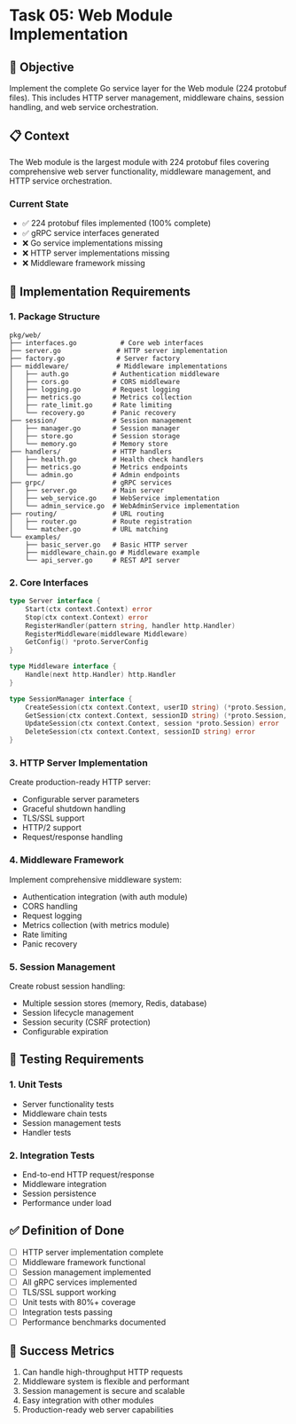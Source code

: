 <!-- file: tasks/05-web-module-implementation.md -->
<!-- version: 1.0.0 -->
<!-- guid: g5h5i5j5-e5f5-8g8h-2c2d-567890123efg -->

# Task 05: Web Module Implementation

## 🎯 Objective

Implement the complete Go service layer for the Web module (224 protobuf files). This includes HTTP server management, middleware chains, session handling, and web service orchestration.

## 📋 Context

The Web module is the largest module with 224 protobuf files covering comprehensive web server functionality, middleware management, and HTTP service orchestration.

### Current State

- ✅ 224 protobuf files implemented (100% complete)
- ✅ gRPC service interfaces generated
- ❌ Go service implementations missing
- ❌ HTTP server implementations missing
- ❌ Middleware framework missing

## 🔧 Implementation Requirements

### 1. Package Structure

```text
pkg/web/
├── interfaces.go           # Core web interfaces
├── server.go              # HTTP server implementation
├── factory.go             # Server factory
├── middleware/            # Middleware implementations
│   ├── auth.go           # Authentication middleware
│   ├── cors.go           # CORS middleware
│   ├── logging.go        # Request logging
│   ├── metrics.go        # Metrics collection
│   ├── rate_limit.go     # Rate limiting
│   └── recovery.go       # Panic recovery
├── session/              # Session management
│   ├── manager.go        # Session manager
│   ├── store.go          # Session storage
│   └── memory.go         # Memory store
├── handlers/             # HTTP handlers
│   ├── health.go         # Health check handlers
│   ├── metrics.go        # Metrics endpoints
│   └── admin.go          # Admin endpoints
├── grpc/                 # gRPC services
│   ├── server.go         # Main server
│   ├── web_service.go    # WebService implementation
│   └── admin_service.go  # WebAdminService implementation
├── routing/              # URL routing
│   ├── router.go         # Route registration
│   └── matcher.go        # URL matching
└── examples/
    ├── basic_server.go   # Basic HTTP server
    ├── middleware_chain.go # Middleware example
    └── api_server.go     # REST API server
```

### 2. Core Interfaces

```go
type Server interface {
    Start(ctx context.Context) error
    Stop(ctx context.Context) error
    RegisterHandler(pattern string, handler http.Handler)
    RegisterMiddleware(middleware Middleware)
    GetConfig() *proto.ServerConfig
}

type Middleware interface {
    Handle(next http.Handler) http.Handler
}

type SessionManager interface {
    CreateSession(ctx context.Context, userID string) (*proto.Session, error)
    GetSession(ctx context.Context, sessionID string) (*proto.Session, error)
    UpdateSession(ctx context.Context, session *proto.Session) error
    DeleteSession(ctx context.Context, sessionID string) error
}
```

### 3. HTTP Server Implementation

Create production-ready HTTP server:

- Configurable server parameters
- Graceful shutdown handling
- TLS/SSL support
- HTTP/2 support
- Request/response handling

### 4. Middleware Framework

Implement comprehensive middleware system:

- Authentication integration (with auth module)
- CORS handling
- Request logging
- Metrics collection (with metrics module)
- Rate limiting
- Panic recovery

### 5. Session Management

Create robust session handling:

- Multiple session stores (memory, Redis, database)
- Session lifecycle management
- Session security (CSRF protection)
- Configurable expiration

## 🧪 Testing Requirements

### 1. Unit Tests

- Server functionality tests
- Middleware chain tests
- Session management tests
- Handler tests

### 2. Integration Tests

- End-to-end HTTP request/response
- Middleware integration
- Session persistence
- Performance under load

## ✅ Definition of Done

- [ ] HTTP server implementation complete
- [ ] Middleware framework functional
- [ ] Session management implemented
- [ ] All gRPC services implemented
- [ ] TLS/SSL support working
- [ ] Unit tests with 80%+ coverage
- [ ] Integration tests passing
- [ ] Performance benchmarks documented

## 🎯 Success Metrics

1. Can handle high-throughput HTTP requests
2. Middleware system is flexible and performant
3. Session management is secure and scalable
4. Easy integration with other modules
5. Production-ready web server capabilities
